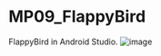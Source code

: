 # MP09_FlappyBird
FlappyBird in Android Studio.
![image](https://user-images.githubusercontent.com/80743922/218497382-fc18c2b4-fb29-4d03-b224-4712be547ce5.png)
